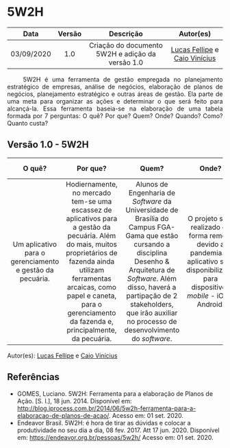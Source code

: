 # 5W2H
|    Data    | Versão |         Descrição         |           Autor(es)           |
| :--------: | :----: | :-----------------------: | :---------------------------: |
| 03/09/2020 |  1.0   | Criação do documento 5W2H e adição da versão 1.0 | [Lucas Fellipe](https://github.com/lucasfcm9) e [Caio Vinícius](https://github.com/caiovfernandes) |

<p align="justify"> &emsp;&emsp; 5W2H é uma ferramenta de gestão empregada no planejamento estratégico de empresas, análise de negócios, elaboração de planos de negócios, planejamento estratégico e outras áreas de gestão. Ela parte de uma meta para organizar as ações e determinar o que será feito para alcançá-la. Essa ferramenta baseia-se na elaboração de uma tabela formada por 7 perguntas: O quê? Por que? Quem? Onde? Quando? Como? Quanto custa?</p>

## Versão 1.0 - 5W2H

|                          O quê?                          |                           Por que?                           |                            Quem?                             |                            Onde?                             |                           Quando?                            |                            Como?                             |     Quanto custa?      |
| :------------------------------------------------------: | :----------------------------------------------------------: | :----------------------------------------------------------: | :----------------------------------------------------------: | :----------------------------------------------------------: | :----------------------------------------------------------: | :--------------: |
| Um aplicativo para o gerenciamento e gestão da pecuária. | Hodiernamente, no mercado tem-se uma escassez de aplicativos para a gestão da pecuária. Além do mais, muitos proprietários de fazenda ainda utilizam ferramentas arcaicas, como papel e caneta, para o gerenciamento da fazenda e, principalmente, da pecuária. | Alunos de Engenharia de *Software* da Universidade de Brasília do Campus FGA-Gama que estão cursando a disciplina Desenho & Arquitetura de *Software*. Além disso, haverá a partipação de 2 stakeholders, que irão auxiliar no processo de desenvolvimento do *software*. | O projeto será realizado de forma remota devido a pandemia. O aplicativo será disponibilizado  para dispositivos *mobile* - iOS e Android. | Será realizado no segundo semestre de 2020, nos meses de Agosto a Dezembro. | Por meio do desenvolvimento de um aplicativo *mobile* - iOS e Android, para facilitar a gestão rural de forma que o proprietário possa ter um controle sobre os dados dos bovinos, além de poder gerar relatórios a respeito da fazenda. | ~ R$ 144.000.000 |

Autor(es): [Lucas Fellipe](https://github.com/lucasfcm9) e [Caio Vinícius](https://github.com/caiovfernandes)

## Referências
* GOMES, Luciano. 5W2H: Ferramenta para a elaboração de Planos de Ação. [S. l.], 18 jun. 2014. Disponível em: http://blog.iprocess.com.br/2014/06/5w2h-ferramenta-para-a-elaboracao-de-planos-de-acao/. Acesso em: 01 set. 2020.
* Endeavor Brasil. 5W2H: é hora de tirar as dúvidas e colocar a produtividade no seu dia a dia, 08 fev. 2017. Att 17 jun. 2020. Disponível em: https://endeavor.org.br/pessoas/5w2h/ Acesso em: 01 set. 2020.
